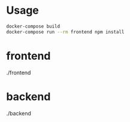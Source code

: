 # Usage
```bash
docker-compose build
docker-compose run --rm frontend npm install
```

# frontend

./frontend

# backend

./backend